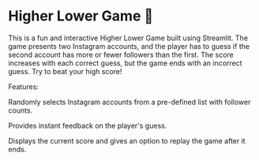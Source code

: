 # Higher Lower Game 📱
This is a fun and interactive Higher Lower Game built using Streamlit. The game presents two Instagram accounts, and the player has to guess if the second account has more or fewer followers than the first. The score increases with each correct guess, but the game ends with an incorrect guess. Try to beat your high score!

Features:

Randomly selects Instagram accounts from a pre-defined list with follower counts.

Provides instant feedback on the player's guess.

Displays the current score and gives an option to replay the game after it ends.
